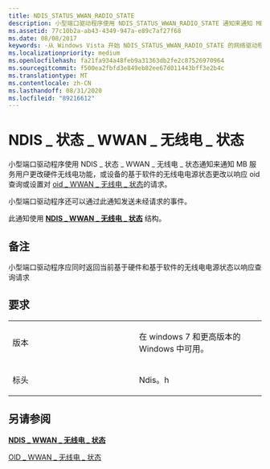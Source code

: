 ```yaml
---
title: NDIS_STATUS_WWAN_RADIO_STATE
description: 小型端口驱动程序使用 NDIS_STATUS_WWAN_RADIO_STATE 通知来通知 MB 服务，当用户更改硬件无线电功能，或设备的基于软件的无线电电源状态发生变化时，响应 OID 查询或设置 OID_WWAN_RADIO_STATE 的请求。 小型端口驱动程序还可以通过此通知发送未经请求的事件。此通知使用 NDIS_WWAN_RADIO_STATE 结构。
ms.assetid: 77c10b2a-ab43-4349-947a-e89c7af27f68
ms.date: 08/08/2017
keywords: -从 Windows Vista 开始 NDIS_STATUS_WWAN_RADIO_STATE 的网络驱动程序
ms.localizationpriority: medium
ms.openlocfilehash: fa21fa934a48feb9a31363db2fe2c87526970964
ms.sourcegitcommit: f500ea2fbfd3e849eb82ee67d011443bff3e2b4c
ms.translationtype: MT
ms.contentlocale: zh-CN
ms.lasthandoff: 08/31/2020
ms.locfileid: "89216612"
---
```

# <a name="ndis_status_wwan_radio_state"></a>NDIS \_ 状态 \_ WWAN \_ 无线电 \_ 状态


小型端口驱动程序使用 NDIS \_ 状态 \_ WWAN \_ 无线电 \_ 状态通知来通知 MB 服务用户更改硬件无线电功能，或设备的基于软件的无线电电源状态更改以响应 oid 查询或设置对 [oid \_ WWAN \_ 无线电 \_ 状态](oid-wwan-radio-state.md)的请求。

小型端口驱动程序还可以通过此通知发送未经请求的事件。

此通知使用 [**NDIS \_ WWAN \_ 无线电 \_ 状态**](/windows-hardware/drivers/ddi/ndiswwan/ns-ndiswwan-_ndis_wwan_radio_state) 结构。

<a name="remarks"></a>备注
-------

小型端口驱动程序应同时返回当前基于硬件和基于软件的无线电电源状态以响应查询请求

<a name="requirements"></a>要求
------------

<table>
<colgroup>
<col width="50%" />
<col width="50%" />
</colgroup>
<tbody>
<tr class="odd">
<td><p>版本</p></td>
<td><p>在 windows 7 和更高版本的 Windows 中可用。</p></td>
</tr>
<tr class="even">
<td><p>标头</p></td>
<td>Ndis。h</td>
</tr>
</tbody>
</table>

## <a name="see-also"></a>另请参阅


[**NDIS \_ WWAN \_ 无线电 \_ 状态**](/windows-hardware/drivers/ddi/ndiswwan/ns-ndiswwan-_ndis_wwan_radio_state)

[OID \_ WWAN \_ 无线电 \_ 状态](oid-wwan-radio-state.md)

 

